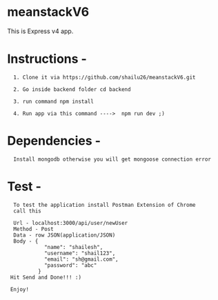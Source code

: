 # meanstackV6
 
 This is Express v4 app.
 
 # Instructions - 
      1. Clone it via https://github.com/shailu26/meanstackV6.git
      
      2. Go inside backend folder cd backend
      
      3. run command npm install
      
      4. Run app via this command ---->  npm run dev ;)
      
# Dependencies - 
      Install mongodb otherwise you will get mongoose connection error
      
# Test - 
      To test the application install Postman Extension of Chrome
      call this
      
      Url - localhost:3000/api/user/newUser 
      Method - Post
      Data - row JSON(application/JSON)
      Body - {
                "name": "shailesh",
                "username": "shail123",
                "email": "sh@gmail.com",
                "password": "abc"
              }
     Hit Send and Done!!! :)
     
     Enjoy!
